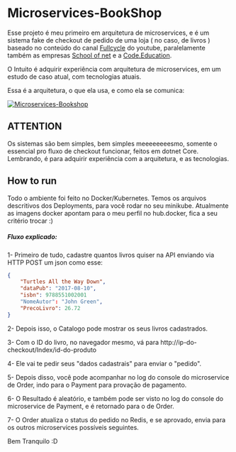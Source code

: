 # Microservices-BookShop 
Esse projeto é meu primeiro em arquitetura de microservices, e é um sistema fake de checkout de pedido de uma loja ( no caso, de livros ) baseado no conteúdo do canal [Fullcycle](https://www.youtube.com/channel/UCMUoZehUZBhLb8XaTc8TQrA "Fullcycle") do youtube, paralelamente também as empresas [School of net](https://www.schoolofnet.com/ "School of net") e a [Code.Education](https://code.education/ "Code.Education").

O Intuito é adquirir experiência com arquitetura de microservices, em um estudo de caso atual,  com tecnologias atuais.

Essa é a arquitetura, o que ela usa, e como ela se comunica:

[![Microservices-Bookshop](https://i.imgur.com/QLjPZy2.png "Microservices-Bookshop")](https://i.imgur.com/QLjPZy2.png "Microservices-Bookshop")

## ATTENTION 
Os sistemas são bem simples, bem simples meeeeeeeesmo, somente o essencial pro fluxo de checkout funcionar, feitos em dotnet Core. Lembrando, é para adquirir experiência com a arquitetura, e as tecnologias.

## How to run 
Todo o ambiente foi feito no Docker/Kubernetes.
Temos os arquivos descritivos dos Deployments, para você rodar no seu minikube.
Atualmente as imagens docker apontam para o meu perfil no hub.docker, fica a seu critério trocar :)

##### Fluxo explicado:
 1- Primeiro de tudo, cadastre quantos livros quiser na API enviando via HTTP POST um json como esse:

```json
{
	"Turtles All the Way Down",
	"dataPub": "2017-08-10",
	"isbn": 9788551002001
	"NomeAutor": "John Green",
	"PrecoLivro": 26.72
}
```
2- Depois isso, o Catalogo pode mostrar os seus livros cadastrados.

3- Com o ID do livro, no navegador mesmo, vá para http://ip-do-checkout/Index/id-do-produto

4- Ele vai te pedir seus "dados cadastrais" para enviar o "pedido".

5- Depois disso, você pode acompanhar no log do console do microservice de Order, indo para o Payment para provação de pagamento.

6- O Resultado é aleatório, e também pode ser visto no log do console do microservice de Payment, e é retornado para o de Order.

7- O Order atualiza o status do pedido no Redis, e se aprovado, envia para os outros microservices possíveis seguintes.

Bem Tranquilo :D


